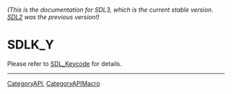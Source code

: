 ###### (This is the documentation for SDL3, which is the current stable version. [SDL2](https://wiki.libsdl.org/SDL2/) was the previous version!)
# SDLK_Y

Please refer to [SDL_Keycode](SDL_Keycode) for details.

----
[CategoryAPI](CategoryAPI), [CategoryAPIMacro](CategoryAPIMacro)

